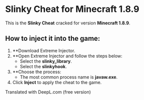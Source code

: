 # Slinky Cheat for Minecraft 1.8.9

This is the **Slinky Cheat** cracked for version **Minecraft 1.8.9**.

## How to inject it into the game:

1. **Download Extreme Injector.
2. **Open Extreme Injector and follow the steps below:
   - Select the **slinky_library**.
   - Select the **slinkyhook**.
3. **Choose the process:
   - The most common process name is **javaw.exe**.
4. Click **Inject** to apply the cheat to the game.

Translated with DeepL.com (free version)
